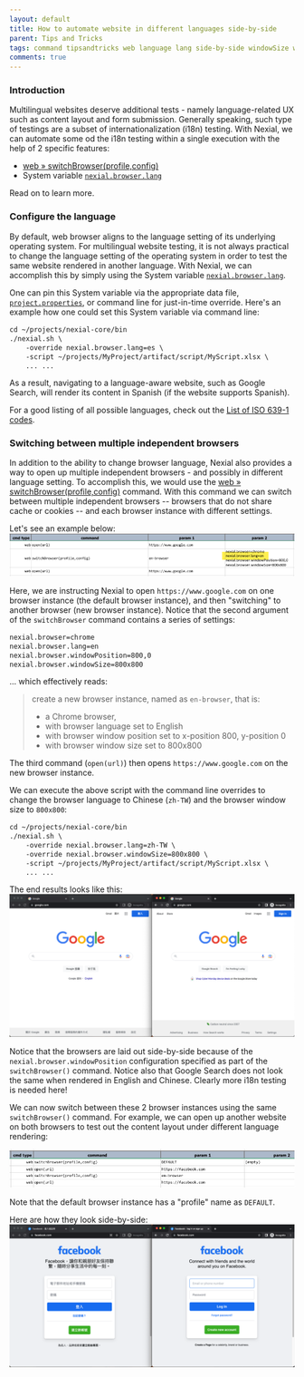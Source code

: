 ```yaml
---
layout: default
title: How to automate website in different languages side-by-side
parent: Tips and Tricks
tags: command tipsandtricks web language lang side-by-side windowSize windowPosition
comments: true
---
```


<style>
table {
	width: 950px;
	margin: 15px 0;
	font-size: 10pt;
	font-family: Tahoma, serif;
}

table th {
	font-weight: bold;
}

table td code {
	background-color: transparent;
	border: none;
	font-family: Consolas, monospace;
}

</style>

### Introduction
Multilingual websites deserve additional tests - namely language-related UX such as content layout and form submission.
Generally speaking, such type of testings are a subset of internationalization (i18n) testing.  With Nexial, we can 
automate some od the i18n testing within a single execution with the help of 2 specific features:
- [web &raquo; switchBrowser(profile,config)](../commands/web/switchBrowser(profile,config))
- System variable [`nexial.browser.lang`](../systemvars/index.html#nexial.browser.lang)

Read on to learn more.


### Configure the language
By default, web browser aligns to the language setting of its underlying operating system. For multilingual website 
testing, it is not always practical to change the language setting of the operating system in order to test the same
website rendered in another language. With Nexial, we can accomplish this by simply using the System variable 
[`nexial.browser.lang`](../systemvars/index.html#nexial.browser.lang).

One can pin this System variable via the appropriate data file, 
[`project.properties`](../userguide/UnderstandingProjectStructure.html#artifactprojectproperties), or command line for
just-in-time override. Here's an example how one could set this System variable via command line:

```shell
cd ~/projects/nexial-core/bin
./nexial.sh \
	-override nexial.browser.lang=es \
	-script ~/projects/MyProject/artifact/script/MyScript.xlsx \
	... ...
```
As a result, navigating to a language-aware website, such as Google Search, will render its content in Spanish (if the 
website supports Spanish).

For a good listing of all possible languages, check out the
<a href="https://en.wikipedia.org/wiki/List_of_ISO_639-1_codes" target="_nexial_link">List of ISO 639-1 codes</a>.


### Switching between multiple independent browsers
In addition to the ability to change browser language, Nexial also provides a way to open up multiple independent 
browsers - and possibly in different language setting. To accomplish this, we would use the
[web &raquo; switchBrowser(profile,config)](../commands/web/switchBrowser(profile,config)) command. With this command
we can switch between multiple independent browsers -- browsers that do not share cache or cookies -- and each browser
instance with different settings.

Let's see an example below:<br/>
![](image/DiffLangSideBySide_01.png)

Here, we are instructing Nexial to open `https://www.google.com` on one browser instance (the default browser instance), 
and then "switching" to another browser (new browser instance). Notice that the second 
argument of the `switchBrowser` command contains a series of settings:

```
nexial.browser=chrome
nexial.browser.lang=en
nexial.browser.windowPosition=800,0
nexial.browser.windowSize=800x800
```

... which effectively reads:

> create a new browser instance, named as `en-browser`, that is: 
>  - a Chrome browser,
>  - with browser language set to English
>  - with browser window position set to x-position 800, y-position 0
>  - with browser window size set to 800x800

The third command (`open(url)`) then opens `https://www.google.com` on the new browser instance.

We can execute the above script with the command line overrides to change the browser language to Chinese (`zh-TW`) and 
the browser window size to `800x800`:

```shell
cd ~/projects/nexial-core/bin
./nexial.sh \
	-override nexial.browser.lang=zh-TW \
	-override nexial.browser.windowSize=800x800 \
	-script ~/projects/MyProject/artifact/script/MyScript.xlsx \
	... ...
```

The end results looks like this:<br/>
![](image/DiffLangSideBySide_02.png)

Notice that the browsers are laid out side-by-side because of the `nexial.browser.windowPosition` configuration 
specified as part of the `switchBrowser()` command. Notice also that Google Search does not look the same when 
rendered in English and Chinese. Clearly more i18n testing is needed here!

We can now switch between these 2 browser instances using the same `switchBrowser()` command. For example, we can
open up another website on both browsers to test out the content layout under different language rendering:<br/>

![](image/DiffLangSideBySide_03.png)<br/>

Note that the default browser instance has a "profile" name as `DEFAULT`.

Here are how they look side-by-side:<br/>
![](image/DiffLangSideBySide_04.png)

